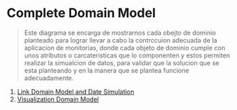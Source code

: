 # Complete Domain Model

> Este diagrama se encarga de mostrarnos cada obejto de dominio planteado para lograr llevar a cabo la contrccuion adecuada de la aplicacion de monitorias, donde cada objeto de dominio cumple con unos atributos o carcateristicas que lo componenten y estos permiten realizar la simualcion de datos, para validar que la solucion que se esta planteando y en la manera que se plantea funcione adecuadamente. 
1. [Link Domain Model and Date Simulation](https://docs.google.com/spreadsheets/d/1UK6bTCvLWbqweZ4AgrpTivEFMiImhxf3/edit?rtpof=true)
2. [Visualization Domain Model](modeloDominio.png)









